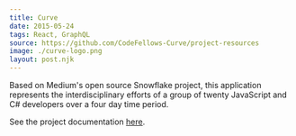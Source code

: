 ```yaml
---
title: Curve
date: 2015-05-24
tags: React, GraphQL
source: https://github.com/CodeFellows-Curve/project-resources
image: ./curve-logo.png
layout: post.njk
---
```


Based on Medium's open source Snowflake project, this application represents the interdisciplinary efforts of a group of twenty JavaScript and C# developers over a four day time period.

See the project documentation [here](https://github.com/CodeFellows-Curve).

